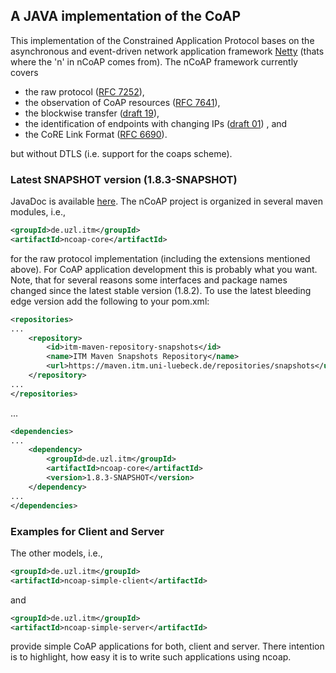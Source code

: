 ## A JAVA implementation of the CoAP

This implementation of the Constrained Application Protocol bases on the asynchronous and event-driven network
application framework [Netty](http://netty.io) (thats where the 'n' in nCoAP comes from). The nCoAP framework
currently covers

* the raw protocol ([RFC 7252](https://tools.ietf.org/html/rfc7252)),
* the observation of CoAP resources ([RFC 7641](https://tools.ietf.org/html/rfc7641)),
* the blockwise transfer ([draft 19](https://tools.ietf.org/html/draft-ietf-core-block-19)),
* the identification of endpoints with changing IPs
([draft 01](https://tools.ietf.org/html/draft-kleine-core-coap-endpoint-id-01)) , and
* the CoRE Link Format ([RFC 6690](https://tools.ietf.org/html/rfc6690)).

but without DTLS (i.e. support for the coaps scheme). 

### Latest SNAPSHOT version (1.8.3-SNAPSHOT)

JavaDoc is available [here](https://media.itm.uni-luebeck.de/people/kleine/javadoc/ncoap-core/1.8.3-SNAPSHOT/). The
nCoAP project is organized in several maven modules, i.e.,

```xml
<groupId>de.uzl.itm</groupId>
<artifactId>ncoap-core</artifactId>
```

for the raw protocol implementation (including the extensions mentioned above). For CoAP application development this
is probably what you want. Note, that for several reasons some interfaces and package names changed since the latest
stable version (1.8.2). To use the latest bleeding edge version add the following to your pom.xml:

```xml
<repositories>
...
    <repository>
        <id>itm-maven-repository-snapshots</id>
        <name>ITM Maven Snapshots Repository</name>
        <url>https://maven.itm.uni-luebeck.de/repositories/snapshots</url>
    </repository>
...
</repositories>
```

...

```xml
<dependencies>
...
    <dependency>
        <groupId>de.uzl.itm</groupId>
        <artifactId>ncoap-core</artifactId>
        <version>1.8.3-SNAPSHOT</version>
    </dependency>
...
</dependencies>
```


### Examples for Client and Server 

The other models, i.e.,

```xml
<groupId>de.uzl.itm</groupId>
<artifactId>ncoap-simple-client</artifactId>
```

and

```xml
<groupId>de.uzl.itm</groupId>
<artifactId>ncoap-simple-server</artifactId>
```

provide simple CoAP applications for both, client and server. There intention is to highlight, how easy it is to
write such applications using ncoap.